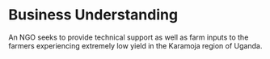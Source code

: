 # Business Understanding
An NGO seeks to provide technical support as well as farm inputs to the farmers experiencing extremely low yield in the Karamoja region of Uganda.
